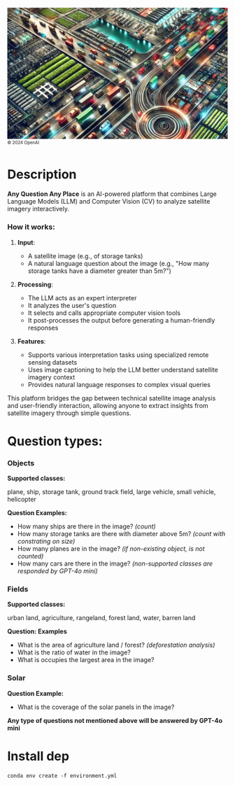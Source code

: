 ![](img/thumbnail_hackathon.jpg)
<nobr><sup><sup>© 2024 OpenAI</sup></sup></nobr>

# Description
**Any Question Any Place** is an AI-powered platform that combines Large Language Models (LLM) and Computer Vision (CV) to analyze satellite imagery interactively. 

### How it works:
1. **Input**: 
   - A satellite image (e.g., of storage tanks)
   - A natural language question about the image (e.g., "How many storage tanks have a diameter greater than 5m?")

2. **Processing**:
   - The LLM acts as an expert interpreter
   - It analyzes the user's question
   - It selects and calls appropriate computer vision tools 
   - It post-processes the output before generating a human-friendly responses

3. **Features**:
   - Supports various interpretation tasks using specialized remote sensing datasets
   - Uses image captioning to help the LLM better understand satellite imagery context
   - Provides natural language responses to complex visual queries

This platform bridges the gap between technical satellite image analysis and user-friendly interaction, allowing anyone to extract insights from satellite imagery through simple questions.

# Question types:
### Objects
**Supported classes:**

plane, ship, storage tank, ground track field, large vehicle, small vehicle, helicopter

**Question Examples:**

- How many ships are there in the image? *(count)*
- How many storage tanks are there with diameter above 5m? *(count with constrating on size)*
- How many planes are in the image? *(if non-existing object, is not counted)*
- How many cars are there in the image? *(non-supported classes are responded by GPT-4o mini)*

### Fields
**Supported classes:**

urban land, agriculture, rangeland, forest land, water, barren land

**Question: Examples**

- What is the area of agriculture land / forest? *(deforestation analysis)*
- What is the ratio of water in the image?
- What is occupies the largest area in the image?

### Solar

**Question Example:**

- What is the coverage of the solar panels in the image?

**Any type of questions not mentioned above will be answered by GPT-4o mini**

# Install dep
```
conda env create -f environment.yml
```